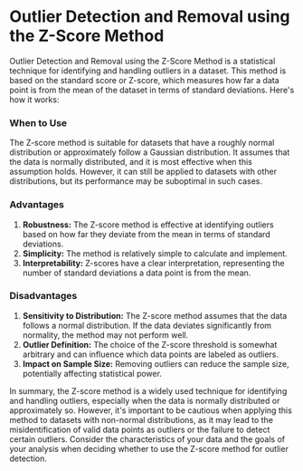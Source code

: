 <h1>Outlier Detection and Removal using the Z-Score Method</h1>
    <p>Outlier Detection and Removal using the Z-Score Method is a statistical technique for identifying and handling outliers in a dataset. This method is based on the standard score or Z-score, which measures how far a data point is from the mean of the dataset in terms of standard deviations. Here's how it works:</p>

  <h3>When to Use</h3>
    <p>The Z-score method is suitable for datasets that have a roughly normal distribution or approximately follow a Gaussian distribution. It assumes that the data is normally distributed, and it is most effective when this assumption holds. However, it can still be applied to datasets with other distributions, but its performance may be suboptimal in such cases.</p>

  <h3>Advantages</h3>
    <ol>
        <li><strong>Robustness:</strong> The Z-score method is effective at identifying outliers based on how far they deviate from the mean in terms of standard deviations.</li>
        <li><strong>Simplicity:</strong> The method is relatively simple to calculate and implement.</li>
        <li><strong>Interpretability:</strong> Z-scores have a clear interpretation, representing the number of standard deviations a data point is from the mean.</li>
    </ol>

  <h3>Disadvantages</h3>
    <ol>
        <li><strong>Sensitivity to Distribution:</strong> The Z-score method assumes that the data follows a normal distribution. If the data deviates significantly from normality, the method may not perform well.</li>
        <li><strong>Outlier Definition:</strong> The choice of the Z-score threshold is somewhat arbitrary and can influence which data points are labeled as outliers.</li>
        <li><strong>Impact on Sample Size:</strong> Removing outliers can reduce the sample size, potentially affecting statistical power.</li>
    </ol>

  <p>In summary, the Z-score method is a widely used technique for identifying and handling outliers, especially when the data is normally distributed or approximately so. However, it's important to be cautious when applying this method to datasets with non-normal distributions, as it may lead to the misidentification of valid data points as outliers or the failure to detect certain outliers. Consider the characteristics of your data and the goals of your analysis when deciding whether to use the Z-score method for outlier detection.</p>

